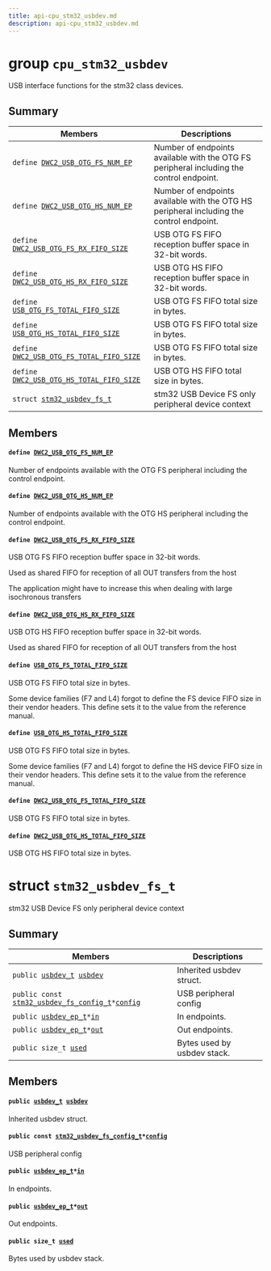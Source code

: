 ```yaml
---
title: api-cpu_stm32_usbdev.md
description: api-cpu_stm32_usbdev.md
---
```

# group `cpu_stm32_usbdev` 

USB interface functions for the stm32 class devices.

## Summary

 Members                        | Descriptions                                
--------------------------------|---------------------------------------------
`define `[`DWC2_USB_OTG_FS_NUM_EP`](#group__cpu__stm32__usbdev_1ga54d5868c55020cd0070de8cf5714d242)            | Number of endpoints available with the OTG FS peripheral including the control endpoint.
`define `[`DWC2_USB_OTG_HS_NUM_EP`](#group__cpu__stm32__usbdev_1gabf8e0aabd05d117bf14f8d35f075121b)            | Number of endpoints available with the OTG HS peripheral including the control endpoint.
`define `[`DWC2_USB_OTG_FS_RX_FIFO_SIZE`](#group__cpu__stm32__usbdev_1gaae75680836af2ceae83f9a09a8861d15)            | USB OTG FS FIFO reception buffer space in 32-bit words.
`define `[`DWC2_USB_OTG_HS_RX_FIFO_SIZE`](#group__cpu__stm32__usbdev_1ga0bda02282f0da545aede531c6026387b)            | USB OTG HS FIFO reception buffer space in 32-bit words.
`define `[`USB_OTG_FS_TOTAL_FIFO_SIZE`](#group__cpu__stm32__usbdev_1ga1e726d88af0f77cb8a49ff7b666fd990)            | USB OTG FS FIFO total size in bytes.
`define `[`USB_OTG_HS_TOTAL_FIFO_SIZE`](#group__cpu__stm32__usbdev_1ga55a4488eac406bcff895de59782fd6a7)            | USB OTG FS FIFO total size in bytes.
`define `[`DWC2_USB_OTG_FS_TOTAL_FIFO_SIZE`](#group__cpu__stm32__usbdev_1ga2bb42103d86ddbdca1d8415029cdfe8f)            | USB OTG FS FIFO total size in bytes.
`define `[`DWC2_USB_OTG_HS_TOTAL_FIFO_SIZE`](#group__cpu__stm32__usbdev_1gaed8ebe9479c57edc8e2ae7da2f5203e6)            | USB OTG HS FIFO total size in bytes.
`struct `[`stm32_usbdev_fs_t`](#structstm32__usbdev__fs__t) | stm32 USB Device FS only peripheral device context

## Members

#### `define `[`DWC2_USB_OTG_FS_NUM_EP`](#group__cpu__stm32__usbdev_1ga54d5868c55020cd0070de8cf5714d242) 

Number of endpoints available with the OTG FS peripheral including the control endpoint.

#### `define `[`DWC2_USB_OTG_HS_NUM_EP`](#group__cpu__stm32__usbdev_1gabf8e0aabd05d117bf14f8d35f075121b) 

Number of endpoints available with the OTG HS peripheral including the control endpoint.

#### `define `[`DWC2_USB_OTG_FS_RX_FIFO_SIZE`](#group__cpu__stm32__usbdev_1gaae75680836af2ceae83f9a09a8861d15) 

USB OTG FS FIFO reception buffer space in 32-bit words.

Used as shared FIFO for reception of all OUT transfers from the host

The application might have to increase this when dealing with large isochronous transfers

#### `define `[`DWC2_USB_OTG_HS_RX_FIFO_SIZE`](#group__cpu__stm32__usbdev_1ga0bda02282f0da545aede531c6026387b) 

USB OTG HS FIFO reception buffer space in 32-bit words.

Used as shared FIFO for reception of all OUT transfers from the host

#### `define `[`USB_OTG_FS_TOTAL_FIFO_SIZE`](#group__cpu__stm32__usbdev_1ga1e726d88af0f77cb8a49ff7b666fd990) 

USB OTG FS FIFO total size in bytes.

Some device families (F7 and L4) forgot to define the FS device FIFO size in their vendor headers. This define sets it to the value from the reference manual.

#### `define `[`USB_OTG_HS_TOTAL_FIFO_SIZE`](#group__cpu__stm32__usbdev_1ga55a4488eac406bcff895de59782fd6a7) 

USB OTG FS FIFO total size in bytes.

Some device families (F7 and L4) forgot to define the HS device FIFO size in their vendor headers. This define sets it to the value from the reference manual.

#### `define `[`DWC2_USB_OTG_FS_TOTAL_FIFO_SIZE`](#group__cpu__stm32__usbdev_1ga2bb42103d86ddbdca1d8415029cdfe8f) 

USB OTG FS FIFO total size in bytes.

#### `define `[`DWC2_USB_OTG_HS_TOTAL_FIFO_SIZE`](#group__cpu__stm32__usbdev_1gaed8ebe9479c57edc8e2ae7da2f5203e6) 

USB OTG HS FIFO total size in bytes.

# struct `stm32_usbdev_fs_t` 

stm32 USB Device FS only peripheral device context

## Summary

 Members                        | Descriptions                                
--------------------------------|---------------------------------------------
`public `[`usbdev_t`](./doc/starlight-docs/src/content/docs/apidoc/api-undefined.md#group__drivers__periph__usbdev_1gaa82d08eb9deca939f11869d69c65e63e)` `[`usbdev`](#structstm32__usbdev__fs__t_1a77f73bfff01ce0302aeda19b6d33a9f4) | Inherited usbdev struct.
`public const `[`stm32_usbdev_fs_config_t`](./doc/starlight-docs/src/content/docs/apidoc/api-undefined.md#structstm32__usbdev__fs__config__t)` * `[`config`](#structstm32__usbdev__fs__t_1a7780d036cd1188a6626ef58fe49ccbd9) | USB peripheral config
`public `[`usbdev_ep_t`](./doc/starlight-docs/src/content/docs/apidoc/api-undefined.md#group__drivers__periph__usbdev_1ga45fb2233696b039b8fb4f5264a5f4e5f)` * `[`in`](#structstm32__usbdev__fs__t_1ae3c3c9ef8cbf1f197792e2dce77ed42c) | In endpoints.
`public `[`usbdev_ep_t`](./doc/starlight-docs/src/content/docs/apidoc/api-undefined.md#group__drivers__periph__usbdev_1ga45fb2233696b039b8fb4f5264a5f4e5f)` * `[`out`](#structstm32__usbdev__fs__t_1af2a770e71c1d4833fd253a8e51d49d95) | Out endpoints.
`public size_t `[`used`](#structstm32__usbdev__fs__t_1a8332cc99c59679b93b5d57cc01df8796) | Bytes used by usbdev stack.

## Members

#### `public `[`usbdev_t`](./doc/starlight-docs/src/content/docs/apidoc/api-undefined.md#group__drivers__periph__usbdev_1gaa82d08eb9deca939f11869d69c65e63e)` `[`usbdev`](#structstm32__usbdev__fs__t_1a77f73bfff01ce0302aeda19b6d33a9f4) 

Inherited usbdev struct.

#### `public const `[`stm32_usbdev_fs_config_t`](./doc/starlight-docs/src/content/docs/apidoc/api-undefined.md#structstm32__usbdev__fs__config__t)` * `[`config`](#structstm32__usbdev__fs__t_1a7780d036cd1188a6626ef58fe49ccbd9) 

USB peripheral config

#### `public `[`usbdev_ep_t`](./doc/starlight-docs/src/content/docs/apidoc/api-undefined.md#group__drivers__periph__usbdev_1ga45fb2233696b039b8fb4f5264a5f4e5f)` * `[`in`](#structstm32__usbdev__fs__t_1ae3c3c9ef8cbf1f197792e2dce77ed42c) 

In endpoints.

#### `public `[`usbdev_ep_t`](./doc/starlight-docs/src/content/docs/apidoc/api-undefined.md#group__drivers__periph__usbdev_1ga45fb2233696b039b8fb4f5264a5f4e5f)` * `[`out`](#structstm32__usbdev__fs__t_1af2a770e71c1d4833fd253a8e51d49d95) 

Out endpoints.

#### `public size_t `[`used`](#structstm32__usbdev__fs__t_1a8332cc99c59679b93b5d57cc01df8796) 

Bytes used by usbdev stack.

